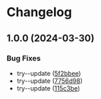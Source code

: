# Changelog

## 1.0.0 (2024-03-30)


### Bug Fixes

* try--update ([5f2bbee](https://github.com/daudzubaidi/try-release-please2/commit/5f2bbeefcdd78188af7e0f616e70f07b209c6ce5))
* try--update ([7756d98](https://github.com/daudzubaidi/try-release-please2/commit/7756d98795d8be2e33313234a953e3960773be4d))
* try--update ([115c3be](https://github.com/daudzubaidi/try-release-please2/commit/115c3beef30abe614573fe58314b78e3fc46bc13))
